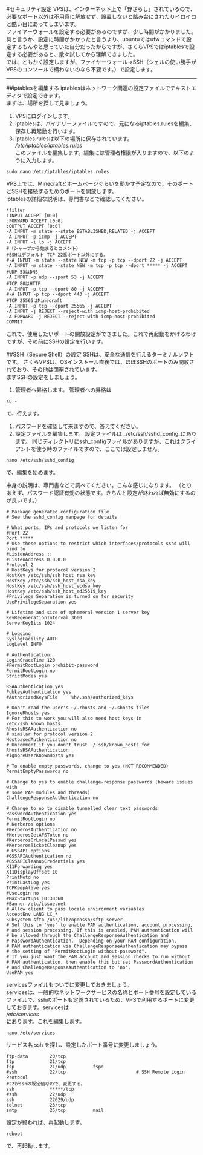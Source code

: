 #セキュリティ設定
 VPSは、インターネット上で「野ざらし」されているので、必要なポート以外は不用意に解放せず、設置しないと踏み台にされたりイロイロと酷い目にあってしまいます。  
 ファイヤーウォールを設定する必要があるのですが、少し時間がかかりました。  
 何と言うか、設定に時間がかかったと言うより、ubuntuではufwコマンドで設定するもんやと思っていた自分だったからですが、さくらVPSではiptablesで設定する必要があると、散々試してから理解できました。  
 では、ともかく設定しますが、ファイヤーウォール→SSH（シェルの使い勝手がVPSのコンソールで構わないのなら不要です。）で設定します。  

---
##iptablesを編集する
 iptablesはネットワーク関連の設定ファイルでテキストエディタで設定できます。  
 まずは、場所を探して見ましょう。

1. VPSにログインします。
1. iptablesは、バイナリーファイルですので、元になるiptables.rulesを編集、保存し再起動を行います。
1. iptables.rulesは以下の場所に保存されています。  
_/etc/iptables/iptables.rules_  
このファイルを編集します。編集には管理者権限が入りますので、以下のように入力します。  
```
sudo nano /etc/iptables/iptables.rules
```    
 VPS上では、Minecraftとホームページぐらいを動かす予定なので、そのポートとSSHを接続するためのポートを開放します。  
iptablesの詳細な説明は、専門書などで確認してください。  
```
*filter
:INPUT ACCEPT [0:0]
:FORWARD ACCEPT [0:0]
:OUTPUT ACCEPT [0:0]
-A INPUT -m state --state ESTABLISHED,RELATED -j ACCEPT
-A INPUT -p icmp -j ACCEPT
-A INPUT -i lo -j ACCEPT
#（シャープから始まるとコメント）
#SSHはデフォルト TCP 22番ポート以外にする。
#-A INPUT -m state --state NEW -m tcp -p tcp --dport 22 -j ACCEPT
-A INPUT -m state --state NEW -m tcp -p tcp --dport ***** -j ACCEPT
#UDP 53はDNS
-A INPUT -p udp --sport 53 -j ACCEPT
#TCP 80はHTTP
-A INPUT -p tcp --dport 80 -j ACCEPT
#-A INPUT -p tcp --dport 443 -j ACCEPT
#TCP 25565はMinecraft
-A INPUT -p tcp --dport 25565 -j ACCEPT
-A INPUT -j REJECT --reject-with icmp-host-prohibited
-A FORWARD -j REJECT --reject-with icmp-host-prohibited
COMMIT
```

これで、使用したいポートの開放設定ができました。これで再起動をかけるわけですが、その前にSSHの設定を行います。

##SSH（Secure Shell）の設定
 SSHは、安全な通信を行えるターミナルソフトです。
 さくらVPSは、OSインストール直後では、ほぼSSHのポートのみ開放されており、その他は閉塞されています。  
 まずSSHの設定をしましょう。

1. 管理者へ昇格します。  管理者への昇格は
```
su -
```
で、行えます。
1. パスワードを確認して来ますので、答えてください。
1. 設定ファイルを編集します。  設定ファイルは _/etc/ssh/sshd_config_にあります。  同じディレクトリにssh_configファイルがありますが、これはクライアントを使う時のファイルですので、ここでは設定しません。  
```
nano /etc/ssh/sshd_config
```  
で、編集を始めます。

中身の説明は、専門書などで調べてください。こんな感じになります。  （とりあえず、パスワード認証有効の状態です。きちんと設定が終われば無効にするのが良いです。）

```
# Package generated configuration file
# See the sshd_config manpage for details

# What ports, IPs and protocols we listen for
#Port 22
Port *****
# Use these options to restrict which interfaces/protocols sshd will bind to
#ListenAddress ::
#ListenAddress 0.0.0.0
Protocol 2
# HostKeys for protocol version 2
HostKey /etc/ssh/ssh_host_rsa_key
HostKey /etc/ssh/ssh_host_dsa_key
HostKey /etc/ssh/ssh_host_ecdsa_key
HostKey /etc/ssh/ssh_host_ed25519_key
#Privilege Separation is turned on for security
UsePrivilegeSeparation yes

# Lifetime and size of ephemeral version 1 server key
KeyRegenerationInterval 3600
ServerKeyBits 1024

# Logging
SyslogFacility AUTH
LogLevel INFO

# Authentication:
LoginGraceTime 120
#PermitRootLogin prohibit-password
PermitRootLogin no
StrictModes yes

RSAAuthentication yes
PubkeyAuthentication yes
#AuthorizedKeysFile     %h/.ssh/authorized_keys

# Don't read the user's ~/.rhosts and ~/.shosts files
IgnoreRhosts yes
# For this to work you will also need host keys in /etc/ssh_known_hosts
RhostsRSAAuthentication no
# similar for protocol version 2
HostbasedAuthentication no
# Uncomment if you don't trust ~/.ssh/known_hosts for RhostsRSAAuthentication
#IgnoreUserKnownHosts yes

# To enable empty passwords, change to yes (NOT RECOMMENDED)
PermitEmptyPasswords no

# Change to yes to enable challenge-response passwords (beware issues with
# some PAM modules and threads)
ChallengeResponseAuthentication no

# Change to no to disable tunnelled clear text passwords
PasswordAuthentication yes
PermitRootLogin no
# Kerberos options
#KerberosAuthentication no
#KerberosGetAFSToken no
#KerberosOrLocalPasswd yes
#KerberosTicketCleanup yes
# GSSAPI options
#GSSAPIAuthentication no
#GSSAPICleanupCredentials yes
X11Forwarding yes
X11DisplayOffset 10
PrintMotd no
PrintLastLog yes
TCPKeepAlive yes
#UseLogin no
#MaxStartups 10:30:60
#Banner /etc/issue.net
# Allow client to pass locale environment variables
AcceptEnv LANG LC_*
Subsystem sftp /usr/lib/openssh/sftp-server
# Set this to 'yes' to enable PAM authentication, account processing,
# and session processing. If this is enabled, PAM authentication will
# be allowed through the ChallengeResponseAuthentication and
# PasswordAuthentication.  Depending on your PAM configuration,
# PAM authentication via ChallengeResponseAuthentication may bypass
# the setting of "PermitRootLogin without-password".
# If you just want the PAM account and session checks to run without
# PAM authentication, then enable this but set PasswordAuthentication
# and ChallengeResponseAuthentication to 'no'.
UsePAM yes
```  
servicesファイルもついでに変更しておきましょう。  
servicesは、一般的なネットワークサービスの名称とポート番号を設定しているファイルで、sshのポートも定義されているため、VPSで利用するポートに変更しておきます。servicesは  
_/etc/services_  
にあります。これを編集します。  
```
nano /etc/services
```  
サービス名 ssh を探し、設定したポート番号に変更しましょう。  
```
ftp-data        20/tcp
ftp             21/tcp
fsp             21/udp          fspd
#ssh            22/tcp                          # SSH Remote Login Protocol
#22がsshの既定値なので、変更する。
ssh             *****/tcp
#ssh            22/udp
ssh             22029/udp
telnet          23/tcp
smtp            25/tcp          mail
```
設定が終われば、再起動します。  
```
reboot
```
で、再起動します。  
